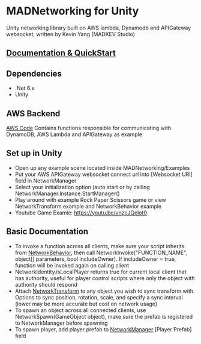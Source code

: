# MADNetworking for Unity
Unity networking library built on AWS lambda, Dynamodb and APIGateway websocket, written by Kevin Yang (MADKEV Studio)

## [Documentation & QuickStart](https://docs.madkev.com/)

## Dependencies
- .Net 6.x
- Unity

## AWS Backend
[AWS Code](https://github.com/MadkevOP7/MADNetworking/tree/main/MADNetworking.AWS)
Contains functions responsible for communicating with DynamoDB, AWS Lambda and APIGateway as example

## Set up in Unity
- Open up any example scene located inside MADNetworking/Examples
- Put your AWS APIGateway websocket connect url into [Websocket URl] field in NetworkManager
- Select your initialization option (auto start or by calling NetworkManager.Instance.StartManager()
- Play around with example Rock Paper Scissors game or view NetworkTransform example and NetworkBehavior example
- Youtube Game Examle: https://youtu.be/vnzcJQelot0

## Basic Documentation
- To invoke a function across all clients, make sure your script inherits from [NetworkBehavior](https://github.com/MadkevOP7/MADNetworking/blob/main/MAD%20Networking/Core/NetworkBehaviour.cs), then call NetworkInvoke("FUNCTION_NAME", object[] parameters, bool includeOwner). If includeOwner = true, function will be invoked again on calling client
- NetworkIdentity.isLocalPlayer returns true for current local client that has authority, useful for player control scripts where only the object with authority should respond
- Attach [NetworkTransform](https://github.com/MadkevOP7/MADNetworking/blob/main/MAD%20Networking/Core/Components/NetworkTransform.cs) to any object you wish to sync transform with. Options to sync position, rotation, scale, and specify a sync interval (lower may be more accurate but cost on network usage)
- To spawn an object across all connected clients, use NetworkSpawn(GameObject object), make sure the prefab is registered to NetworkManager before spawning
- To spawn player, add player prefab to [NetworkManager](https://github.com/MadkevOP7/MADNetworking/blob/main/MAD%20Networking/Core/NetworkManager.cs) [Player Prefab] field

